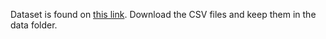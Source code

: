 Dataset is found on <a href="https://drive.google.com/drive/folders/1DArEPumjk4Y0CohCUWNc3oYnsCLbhclF?usp=drive_link">this link</a>.
Download the CSV files and keep them in the data folder.
